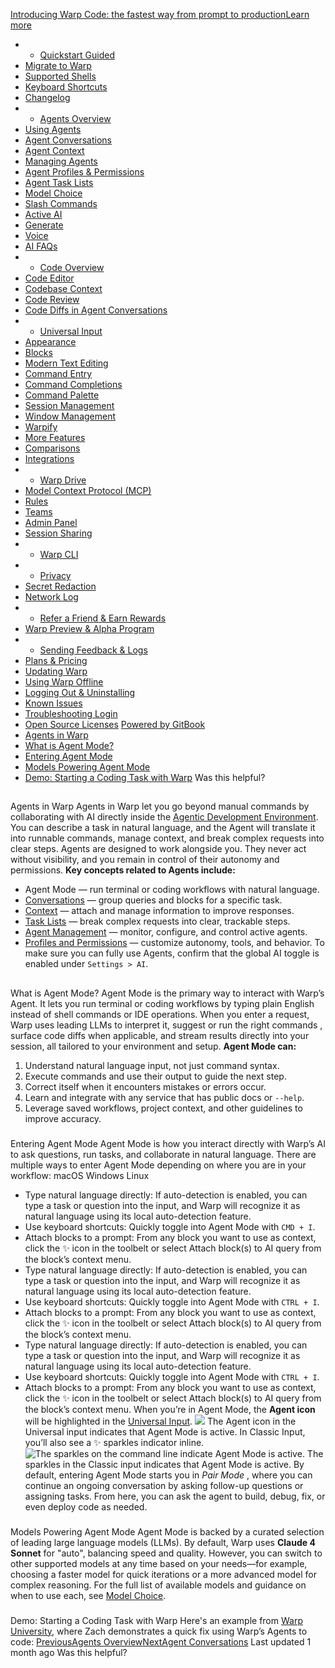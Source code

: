 [Introducing Warp Code: the fastest way from prompt to productionLearn more ](https://www.warp.dev/blog/introducing-warp-code-prompt-to-prod)
 * * [Quickstart Guided](/)
 * [Migrate to Warp](/getting-started/migrate-to-warp)
 * [Supported Shells](/getting-started/supported-shells)
 * [Keyboard Shortcuts](/getting-started/keyboard-shortcuts)
 * [Changelog](/getting-started/changelog)
 * * [Agents Overview](/agents/agents-overview)
 * [Using Agents](/agents/using-agents)
 * [Agent Conversations](/agents/using-agents/agent-conversations)
 * [Agent Context](/agents/using-agents/agent-context)
 * [Managing Agents](/agents/using-agents/managing-agents)
 * [Agent Profiles & Permissions](/agents/using-agents/agent-profiles-permissions)
 * [Agent Task Lists](/agents/using-agents/agent-tasklists)
 * [Model Choice](/agents/using-agents/model-choice)
 * [Slash Commands](/agents/slash-commands)
 * [Active AI](/agents/active-ai)
 * [Generate](/agents/generate)
 * [Voice](/agents/voice)
 * [AI FAQs](/agents/ai-faqs)
 * * [Code Overview](/code/code-overview)
 * [Code Editor](/code/code-editor)
 * [Codebase Context](/code/codebase-context)
 * [Code Review](/code/code-review)
 * [Code Diffs in Agent Conversations](/code/reviewing-code)
 * * [Universal Input](/terminal/universal-input)
 * [Appearance](/terminal/appearance)
 * [Blocks](/terminal/blocks)
 * [Modern Text Editing](/terminal/editor)
 * [Command Entry](/terminal/entry)
 * [Command Completions](/terminal/command-completions)
 * [Command Palette](/terminal/command-palette)
 * [Session Management](/terminal/sessions)
 * [Window Management](/terminal/windows)
 * [Warpify](/terminal/warpify)
 * [More Features](/terminal/more-features)
 * [Comparisons](/terminal/comparisons)
 * [Integrations](/terminal/integrations-and-plugins)
 * * [Warp Drive](/knowledge-and-collaboration/warp-drive)
 * [Model Context Protocol (MCP)](/knowledge-and-collaboration/mcp)
 * [Rules](/knowledge-and-collaboration/rules)
 * [Teams](/knowledge-and-collaboration/teams)
 * [Admin Panel](/knowledge-and-collaboration/admin-panel)
 * [Session Sharing](/knowledge-and-collaboration/session-sharing)
 * * [Warp CLI](/developers/cli)
 * * [Privacy](/privacy/privacy)
 * [Secret Redaction](/privacy/secret-redaction)
 * [Network Log](/privacy/network-log)
 * * [Refer a Friend & Earn Rewards](/community/refer-a-friend)
 * [Warp Preview & Alpha Program](/community/warp-preview-and-alpha-program)
 * * [Sending Feedback & Logs](/support-and-billing/sending-us-feedback)
 * [Plans & Pricing](/support-and-billing/plans-and-pricing)
 * [Updating Warp](/support-and-billing/updating-warp)
 * [Using Warp Offline](/support-and-billing/using-warp-offline)
 * [Logging Out & Uninstalling](/support-and-billing/uninstalling-warp)
 * [Known Issues](/support-and-billing/known-issues)
 * [Troubleshooting Login](/support-and-billing/troubleshooting-login-issues)
 * [Open Source Licenses](/support-and-billing/licenses)
[Powered by GitBook](https://www.gitbook.com/?utm_source=content&utm_medium=trademark&utm_campaign=-MbqIgTw17KQvq_DQuRr)
 * [Agents in Warp](#agents-in-warp)
 * [What is Agent Mode?](#what-is-agent-mode)
 * [Entering Agent Mode](#entering-agent-mode)
 * [Models Powering Agent Mode](#models-powering-agent-mode)
 * [Demo: Starting a Coding Task with Warp](#demo-starting-a-coding-task-with-warp)
Was this helpful?
## 
[](#agents-in-warp)
Agents in Warp
Agents in Warp let you go beyond manual commands by collaborating with AI directly inside the [Agentic Development Environment](https://www.warp.dev/blog/reimagining-coding-agentic-development-environment). You can describe a task in natural language, and the Agent will translate it into runnable commands, manage context, and break complex requests into clear steps.
Agents are designed to work alongside you. They never act without visibility, and you remain in control of their autonomy and permissions.
**Key concepts related to Agents include:**
 * Agent Mode — run terminal or coding workflows with natural language.
 * [Conversations](/agents/using-agents/agent-conversations) — group queries and blocks for a specific task.
 * [Context](/agents/using-agents/agent-context) — attach and manage information to improve responses.
 * [Task Lists](/agents/using-agents/agent-tasklists) — break complex requests into clear, trackable steps.
 * [Agent Management](/agents/using-agents/managing-agents) — monitor, configure, and control active agents.
 * [Profiles and Permissions](/agents/using-agents/agent-profiles-permissions) — customize autonomy, tools, and behavior.
To make sure you can fully use Agents, confirm that the global AI toggle is enabled under `Settings > AI`.
## 
[](#what-is-agent-mode)
What is Agent Mode?
Agent Mode is the primary way to interact with Warp’s Agent. It lets you run terminal or coding workflows by typing plain English instead of shell commands or IDE operations. When you enter a request, Warp uses leading LLMs to interpret it, suggest or run the right commands , surface code diffs when applicable, and stream results directly into your session, all tailored to your environment and setup. **Agent Mode can:**
 1. Understand natural language input, not just command syntax.
 2. Execute commands and use their output to guide the next step.
 3. Correct itself when it encounters mistakes or errors occur.
 4. Learn and integrate with any service that has public docs or `--help`.
 5. Leverage saved workflows, project context, and other guidelines to improve accuracy.
### 
[](#entering-agent-mode)
Entering Agent Mode
Agent Mode is how you interact directly with Warp’s AI to ask questions, run tasks, and collaborate in natural language. There are multiple ways to enter Agent Mode depending on where you are in your workflow:
macOS
Windows
Linux
 * Type natural language directly: If auto-detection is enabled, you can type a task or question into the input, and Warp will recognize it as natural language using its local auto-detection feature.
 * Use keyboard shortcuts: Quickly toggle into Agent Mode with `CMD + I`.
 * Attach blocks to a prompt: From any block you want to use as context, click the ✨ icon in the toolbelt or select Attach block(s) to AI query from the block’s context menu.
 * Type natural language directly: If auto-detection is enabled, you can type a task or question into the input, and Warp will recognize it as natural language using its local auto-detection feature.
 * Use keyboard shortcuts: Quickly toggle into Agent Mode with `CTRL + I`.
 * Attach blocks to a prompt: From any block you want to use as context, click the ✨ icon in the toolbelt or select Attach block(s) to AI query from the block’s context menu.
 * Type natural language directly: If auto-detection is enabled, you can type a task or question into the input, and Warp will recognize it as natural language using its local auto-detection feature.
 * Use keyboard shortcuts: Quickly toggle into Agent Mode with `CTRL + I`.
 * Attach blocks to a prompt: From any block you want to use as context, click the ✨ icon in the toolbelt or select Attach block(s) to AI query from the block’s context menu.
When you’re in Agent Mode, the **Agent icon** will be highlighted in the [Universal Input](/terminal/universal-input).
![](https://docs.warp.dev/~gitbook/image?url=https%3A%2F%2F2297236823-files.gitbook.io%2F%7E%2Ffiles%2Fv0%2Fb%2Fgitbook-x-prod.appspot.com%2Fo%2Fspaces%252F-MbqIgTw17KQvq_DQuRr%252Fuploads%252FbaMyDG98RwA7Q1QuUaO8%252Fimage.png%3Falt%3Dmedia%26token%3Df0b75834-97ad-4b6e-a302-e4d56d0bed3a&width=768&dpr=4&quality=100&sign=62ef9c05&sv=2)
The Agent icon in the Universal input indicates that Agent Mode is active.
In Classic Input, you’ll also see a ✨ sparkles indicator inline. 
![The sparkles on the command line indicate Agent Mode is active.](https://docs.warp.dev/~gitbook/image?url=https%3A%2F%2F2297236823-files.gitbook.io%2F%7E%2Ffiles%2Fv0%2Fb%2Fgitbook-x-prod.appspot.com%2Fo%2Fspaces%252F-MbqIgTw17KQvq_DQuRr%252Fuploads%252Fgit-blob-f886e83dea97c4d46e3af7e2ee5274d8da4c79a1%252Fundo_my_git_commit.png%3Falt%3Dmedia&width=768&dpr=4&quality=100&sign=474c68b4&sv=2)
The sparkles in the Classic input indicates that Agent Mode is active.
By default, entering Agent Mode starts you in _Pair Mode_ , where you can continue an ongoing conversation by asking follow-up questions or assigning tasks. From here, you can ask the agent to build, debug, fix, or even deploy code as needed.
### 
[](#models-powering-agent-mode)
Models Powering Agent Mode
Agent Mode is backed by a curated selection of leading large language models (LLMs). By default, Warp uses **Claude 4 Sonnet** for "auto", balancing speed and quality. 
However, you can switch to other supported models at any time based on your needs—for example, choosing a faster model for quick iterations or a more advanced model for complex reasoning.
For the full list of available models and guidance on when to use each, see [Model Choice](/agents/using-agents/model-choice).
### 
[](#demo-starting-a-coding-task-with-warp)
Demo: Starting a Coding Task with Warp
Here's an example from [Warp University](https://www.warp.dev/university), where Zach demonstrates a quick fix using Warp’s Agents to code:
[PreviousAgents Overview](/agents/agents-overview)[NextAgent Conversations](/agents/using-agents/agent-conversations)
Last updated 1 month ago
Was this helpful?